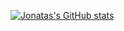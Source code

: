 [![Jonatas's GitHub stats](https://github-readme-stats.vercel.app/api?username=jonataseo)](https://github.com/anuraghazra/github-readme-stats)
